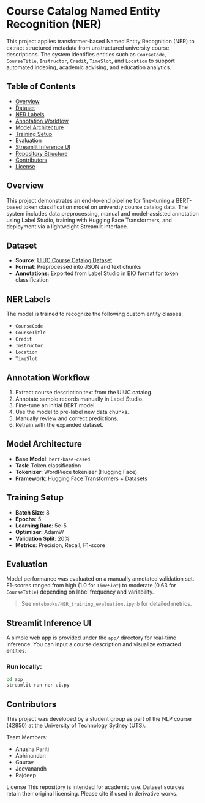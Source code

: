 # Course Catalog Named Entity Recognition (NER)

This project applies transformer-based Named Entity Recognition (NER) to extract structured metadata from unstructured university course descriptions. The system identifies entities such as `CourseCode`, `CourseTitle`, `Instructor`, `Credit`, `TimeSlot`, and `Location` to support automated indexing, academic advising, and education analytics.

## Table of Contents

- [Overview](#overview)
- [Dataset](#dataset)
- [NER Labels](#ner-labels)
- [Annotation Workflow](#annotation-workflow)
- [Model Architecture](#model-architecture)
- [Training Setup](#training-setup)
- [Evaluation](#evaluation)
- [Streamlit Inference UI](#streamlit-inference-ui)
- [Repository Structure](#repository-structure)
- [Contributors](#contributors)
- [License](#license)

## Overview

This project demonstrates an end-to-end pipeline for fine-tuning a BERT-based token classification model on university course catalog data. The system includes data preprocessing, manual and model-assisted annotation using Label Studio, training with Hugging Face Transformers, and deployment via a lightweight Streamlit interface.

## Dataset

- **Source**: [UIUC Course Catalog Dataset](https://discovery.cs.illinois.edu/dataset/course-catalog/)
- **Format**: Preprocessed into JSON and text chunks
- **Annotations**: Exported from Label Studio in BIO format for token classification

## NER Labels

The model is trained to recognize the following custom entity classes:

- `CourseCode`
- `CourseTitle`
- `Credit`
- `Instructor`
- `Location`
- `TimeSlot`

## Annotation Workflow

1. Extract course description text from the UIUC catalog.
2. Annotate sample records manually in Label Studio.
3. Fine-tune an initial BERT model.
4. Use the model to pre-label new data chunks.
5. Manually review and correct predictions.
6. Retrain with the expanded dataset.

## Model Architecture

- **Base Model**: `bert-base-cased`
- **Task**: Token classification
- **Tokenizer**: WordPiece tokenizer (Hugging Face)
- **Framework**: Hugging Face Transformers + Datasets

## Training Setup

- **Batch Size**: 8
- **Epochs**: 5
- **Learning Rate**: 5e-5
- **Optimizer**: AdamW
- **Validation Split**: 20%
- **Metrics**: Precision, Recall, F1-score

## Evaluation

Model performance was evaluated on a manually annotated validation set. F1-scores ranged from high (1.0 for `TimeSlot`) to moderate (0.63 for `CourseTitle`) depending on label frequency and variability.

> See `notebooks/NER_training_evaluation.ipynb` for detailed metrics.

## Streamlit Inference UI

A simple web app is provided under the `app/` directory for real-time inference. You can input a course description and visualize extracted entities.

### Run locally:

```bash
cd app
streamlit run ner-ui.py

```

## Contributors

This project was developed by a student group as part of the NLP course (42850) at the University of Technology Sydney (UTS).

Team Members:
- Anusha Pariti
- Abhinandan
- Gaurav
- Jeevanandh
- Rajdeep

License
This repository is intended for academic use. Dataset sources retain their original licensing. Please cite if used in derivative works.
